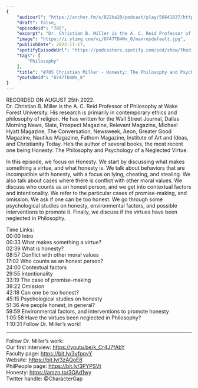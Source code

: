 ```yaml
---
{
	"audiourl": "https://anchor.fm/s/822ba20/podcast/play/56641837/https%3A%2F%2Fd3ctxlq1ktw2nl.cloudfront.net%2Fstaging%2F2022-7-25%2F74b3007e-9fc4-6c3e-6a61-aab83b55a095.m4a",
	"draft": false,
	"episodeid": "705",
	"excerpt": "Dr. Christian B. Miller is the A. C. Reid Professor of Philosophy at Wake Forest University. His research is primarily in contemporary ethics and philosophy of religion. He has written for the Wall Street Journal, Dallas Morning News, Slate, Prospect Magazine, Relevant Magazine, Michael Hyatt Magazine, The Conversation, Newsweek, Aeon, Greater Good Magazine, Nautilus Magazine, Fathom Magazine, Institute of Art and Ideas, and Christianity Today. He’s the author of several books, the most recent one being Honesty: The Philosophy and Psychology of a Neglected Virtue.",
	"image": "https://i.ytimg.com/vi/O747TD4Wx_0/maxresdefault.jpg",
	"publishDate": 2022-11-17,
	"spotifyEpisodeUrl": "https://podcasters.spotify.com/pod/show/thedissenter/episodes/705-Christian-Miller---Honesty-The-Philosophy-and-Psychology-of-a-Neglected-Virtue-e1mv2rd",
	"tags": [
		"Philosophy"
	],
	"title": "#705 Christian Miller - Honesty: The Philosophy and Psychology of a Neglected Virtue",
	"youtubeid": "O747TD4Wx_0"
}
---
```

RECORDED ON AUGUST 25th 2022.  
Dr. Christian B. Miller is the A. C. Reid Professor of Philosophy at Wake Forest University. His research is primarily in contemporary ethics and philosophy of religion. He has written for the Wall Street Journal, Dallas Morning News, Slate, Prospect Magazine, Relevant Magazine, Michael Hyatt Magazine, The Conversation, Newsweek, Aeon, Greater Good Magazine, Nautilus Magazine, Fathom Magazine, Institute of Art and Ideas, and Christianity Today. He’s the author of several books, the most recent one being Honesty: The Philosophy and Psychology of a Neglected Virtue.

In this episode, we focus on Honesty. We start by discussing what makes something a virtue, and what honesty is. We talk about behaviors that are incompatible with honesty, with a focus on lying, cheating, and stealing. We also talk about cases where there is conflict with other moral values. We discuss who counts as an honest person, and we get into contextual factors and intentionality. We refer to the particular cases of promise-making, and omission. We ask if one can be too honest. We go through some psychological studies on honesty, environmental factors, and possible interventions to promote it. Finally, we discuss if the virtues have been neglected in Philosophy.

Time Links:  
<time>00:00</time> Intro  
<time>00:33</time> What makes something a virtue?  
<time>02:39</time> What is honesty?  
<time>08:57</time> Conflict with other moral values  
<time>17:02</time> Who counts as an honest person?  
<time>24:00</time> Contextual factors  
<time>29:55</time> Intentionality  
<time>33:19</time> The case of promise-making  
<time>38:22</time> Omission  
<time>42:18</time> Can one be too honest?  
<time>45:15</time> Psychological studies on honesty  
<time>51:36</time> Are people honest, in general?  
<time>59:59</time> Environmental factors, and interventions to promote honesty  
<time>1:05:58</time> Have the virtues been neglected in Philosophy?  
<time>1:10:31</time> Follow Dr. Miller’s work!

---

Follow Dr. Miller’s work:  
Our first interview: https://youtu.be/k_Cr4J7fAbY  
Faculty page: https://bit.ly/3vfpqyY  
Website: https://bit.ly/3zAQoE8  
PhilPeople page: https://bit.ly/3PYPSVt  
Honesty: https://amzn.to/3OAd1wy  
Twitter handle: @CharacterGap
